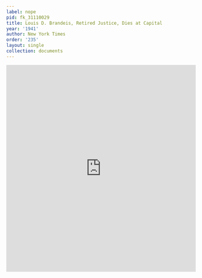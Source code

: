 ```yaml
---
label: nope
pid: fk_31110029
title: Louis D. Brandeis, Retired Justice, Dies at Capital
year: '1941'
author: New York Times
order: '235'
layout: single
collection: documents
---
```

<iframe src="https://northwestern.app.box.com/embed/s/07u3i1djzxuitgp17vlpp7gcjpdxc8ui?sortColumn=date&view=list" width="100%" height="550" frameborder="0" allowfullscreen webkitallowfullscreen msallowfullscreen></iframe>
